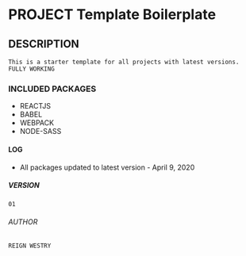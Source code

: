 # PROJECT Template Boilerplate

## DESCRIPTION
    This is a starter template for all projects with latest versions. FULLY WORKING

### INCLUDED PACKAGES
<ul>
    <li>REACTJS</li>
    <li>BABEL</li>
    <li>WEBPACK</li>
    <li>NODE-SASS</li>
</ul>

#### LOG
<ul>
    <li> All packages updated to latest version - April 9, 2020</li>
</ul>

##### VERSION 
    01

###### AUTHOR
    REIGN WESTRY